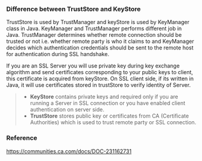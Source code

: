 ### Difference between TrustStore and KeyStore
TrustStore is used by TrustManager and keyStore is used by KeyManager class in Java.
KeyManager and TrustManager performs different job in Java.
TrustManager determines whether remote connection should be trusted or not i.e. whether remote party is who it claims to and KeyManager decides which authentication credentials should be sent to the remote host for authentication during SSL handshake.   

If you are an SSL Server you will use private key during key exchange algorithm and send certificates corresponding to your public keys to client, this certificate is acquired from keyStore. On SSL client side, if its written in Java, it will use certificates stored in trustStore to verify identity of Server.  

>* **KeyStore** contains private keys and required only if you are running a Server in SSL connection or you have enabled client authentication on server side.  
>* **TrustStore** stores public key or certificates from CA (Certificate Authorities) which is used to trust remote party or SSL connection.

### Reference
https://communities.ca.com/docs/DOC-231162731
